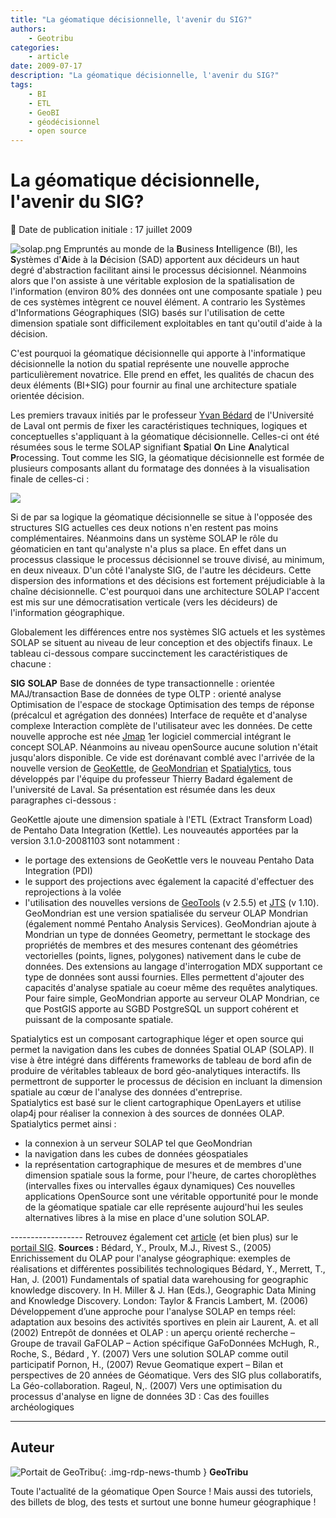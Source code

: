 ```yaml
---
title: "La géomatique décisionnelle, l'avenir du SIG?"
authors:
    - Geotribu
categories:
    - article
date: 2009-07-17
description: "La géomatique décisionnelle, l'avenir du SIG?"
tags:
    - BI
    - ETL
    - GeoBI
    - géodécisionnel
    - open source
---
```


# La géomatique décisionnelle, l'avenir du SIG?

:calendar: Date de publication initiale : 17 juillet 2009

![solap.png](https://cdn.geotribu.fr/img/divers/solap.png) Empruntés au monde de la **B**usiness **I**ntelligence (BI), les **S**ystèmes d'**A**ide à la **D**écision (SAD) apportent aux décideurs un haut degré d'abstraction facilitant ainsi le processus décisionnel. Néanmoins alors que l'on assiste à une véritable explosion de la spatialisation de l'information (environ 80% des données ont une composante spatiale ) peu de ces systèmes intègrent ce nouvel élément. A contrario les Systèmes d'Informations Géographiques (SIG) basés sur l'utilisation de cette dimension spatiale sont difficilement exploitables en tant qu'outil d'aide à la décision.  

C'est pourquoi la géomatique décisionnelle qui apporte à l'informatique décisionnelle la notion du spatial représente une nouvelle approche particulièrement novatrice. Elle prend en effet, les qualités de chacun des deux éléments (BI+SIG) pour fournir au final une architecture spatiale orientée décision.  

Les premiers travaux initiés par le professeur [Yvan Bédard](http://yvanbedard.scg.ulaval.ca/) de l'Université de Laval ont permis de fixer les caractéristiques techniques, logiques et conceptuelles s'appliquant à la géomatique décisionnelle. Celles-ci ont été résumées sous le terme SOLAP signifiant **S**patial **O**n **L**ine **A**nalytical **P**rocessing. Tout comme les SIG, la géomatique décisionnelle est formée de plusieurs composants allant du formatage des données à la visualisation finale de celles-ci :

![](http://www.portailsig.org/assets/images/illustration/spatialOlap.png)

Si de par sa logique la géomatique décisionnelle se situe à l'opposée des structures SIG actuelles ces deux notions n'en restent pas moins complémentaires. Néanmoins dans un système SOLAP le rôle du géomaticien en tant qu'analyste n'a plus sa place. En effet dans un processus classique le processus décisionnel se trouve divisé, au minimum, en deux niveaux. D'un côté l'analyste SIG, de l'autre les décideurs. Cette dispersion des informations et des décisions est fortement préjudiciable à la chaîne décisionnelle. C'est pourquoi dans une architecture SOLAP l'accent est mis sur une démocratisation verticale (vers les décideurs) de l'information géographique.  

Globalement les différences entre nos systèmes SIG actuels et les systèmes SOLAP se situent au niveau de leur conception et des objectifs finaux. Le tableau ci-dessous compare succinctement les caractéristiques de chacune :

**SIG** **SOLAP**   Base de données de type transactionnelle : orientée MAJ/transaction Base de données de type OLTP : orienté analyse   Optimisation de l'espace de stockage Optimisation des temps de réponse  
(précalcul et agrégation des données)   Interface de requête et d'analyse complexe Interaction complète de l'utilisateur avec les données.    De cette nouvelle approche est née [Jmap](http://www.kheops-tech.com/en/home/index.jsp) 1er logiciel commercial intégrant le concept SOLAP. Néanmoins au niveau openSource aucune solution n'était jusqu'alors disponible. Ce vide est dorénavant comblé avec l'arrivée de la nouvelle version de [GeoKettle](http://geosoa.scg.ulaval.ca/en/index.php?module=pagemaster&PAGE_user_op=view_page&PAGE_id=17), de [GeoMondrian](http://www.geo-mondrian.org/) et [Spatialytics](http://www.spatialytics.org/), tous développés par l'équipe du professeur Thierry Badard également de l'université de Laval. Sa présentation est résumée dans les deux paragraphes ci-dessous :  

GeoKettle ajoute une dimension spatiale à l'ETL (Extract Transform Load) de Pentaho Data Integration (Kettle). Les nouveautés apportées par la version 3.1.0-20081103 sont notamment :

* le portage des extensions de GeoKettle vers le nouveau Pentaho Data Integration (PDI)
* le support des projections avec également la capacité d'effectuer des reprojections à la volée
* l'utilisation des nouvelles versions de [GeoTools](http://geotools.codehaus.org/) (v 2.5.5) et [JTS](http://www.vividsolutions.com/jts/jtshome.htm) (v 1.10).
GeoMondrian est une version spatialisée du serveur OLAP Mondrian (également nommé Pentaho Analysis Services). GeoMondrian ajoute à Mondrian un type de données Geometry, permettant le stockage des propriétés de membres et des mesures contenant des géométries vectorielles (points, lignes, polygones) nativement dans le cube de données. Des extensions au langage d'interrogation MDX supportant ce type de données sont aussi fournies. Elles permettent d'ajouter des capacités d'analyse spatiale au coeur même des requêtes analytiques.  
Pour faire simple, GeoMondrian apporte au serveur OLAP Mondrian, ce que PostGIS apporte au SGBD PostgreSQL un support cohérent et puissant de la composante spatiale.  

Spatialytics est un composant cartographique léger et open source qui permet la navigation dans les cubes de données Spatial OLAP (SOLAP). Il vise à être intégré dans différents frameworks de tableau de bord afin de produire de véritables tableaux de bord géo-analytiques interactifs. Ils permettront de supporter le processus de décision en incluant la dimension spatiale au cœur de l'analyse des données d'entreprise.  
Spatialytics est basé sur le client cartographique OpenLayers et utilise olap4j pour réaliser la connexion à des sources de données OLAP.  
Spatialytics permet ainsi :

* la connexion à un serveur SOLAP tel que GeoMondrian
* la navigation dans les cubes de données géospatiales
* la représentation cartographique de mesures et de membres d'une dimension spatiale sous la forme, pour l'heure, de cartes choroplèthes (intervalles fixes ou intervalles égaux dynamiques)
Ces nouvelles applications OpenSource sont une véritable opportunité pour le monde de la géomatique spatiale car elle représente aujourd'hui les seules alternatives libres à la mise en place d'une solution SOLAP.

------------------ Retrouvez également cet [article](http://www.portailsig.org/index.php?id=1176) (et bien plus) sur le [portail SIG](http://www.portailsig.org/). **Sources :** Bédard, Y., Proulx, M.J., Rivest S., (2005) Enrichissement du OLAP pour l'analyse géographique: exemples de réalisations et différentes possibilités technologiques Bédard, Y., Merrett, T., Han, J. (2001) Fundamentals of spatial data warehousing for geographic knowledge discovery. In H. Miller & J. Han (Eds.), Geographic Data Mining and Knowledge Discovery. London: Taylor & Francis Lambert, M. (2006) Développement d’une approche pour l'analyse SOLAP en temps réel: adaptation aux besoins des activités sportives en plein air Laurent, A. et all (2002) Entrepôt de données et OLAP : un aperçu orienté recherche – Groupe de travail GaFOLAP – Action spécifique GaFoDonnées McHugh, R., Roche, S., Bédard , Y. (2007) Vers une solution SOLAP comme outil participatif Pornon, H., (2007) Revue Geomatique expert – Bilan et perspectives de 20 années de Géomatique. Vers des SIG plus collaboratifs, La Géo-collaboration. Rageul, N,. (2007) Vers une optimisation du processus d'analyse en ligne de données 3D : Cas des fouilles archéologiques

----

## Auteur

![Portait de GeoTribu](https://cdn.geotribu.fr/img/internal/charte/geotribu_logo_64x64.png){: .img-rdp-news-thumb }
**GeoTribu**

Toute l'actualité de la géomatique Open Source ! Mais aussi des tutoriels, des billets de blog, des tests et surtout une bonne humeur géographique !
